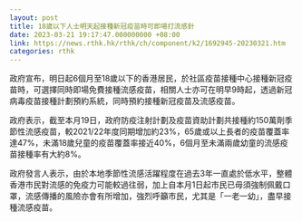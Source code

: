 ```yaml
---
layout: post
title: 18歲以下人士明天起接種新冠疫苗時可即場打流感針
date: 2023-03-21 19:17:47.000000000 +08:00
link: https://news.rthk.hk/rthk/ch/component/k2/1692945-20230321.htm
categories: rthk
---
```


政府宣布，明日起6個月至18歲以下的香港居民，於社區疫苗接種中心接種新冠疫苗時，可選擇同時即場免費接種流感疫苗，相關人士亦可在明早9時起，透過新冠病毒疫苗接種計劃預約系統，同時預約接種新冠疫苗及流感疫苗。

政府表示，截至本月19日，政府防疫注射計劃及疫苗資助計劃共接種約150萬劑季節性流感疫苗，較2021/22年度同期增加約23%，65歲或以上長者的疫苗覆蓋率達47%，未滿18歲兒童的疫苗覆蓋率接近40%，6個月至未滿兩歲幼童的流感疫苗接種率有大約8%。

政府發言人表示，由於本地季節性流感活躍程度在過去3年一直處於低水平，整體香港市民對流感的免疫力可能較過往弱，加上自本月1日起市民已毋須強制佩戴口罩，流感傳播的風險亦會有所增加，強烈呼籲市民，尤其是「一老一幼」，盡早接種流感疫苗。

